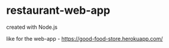 # restaurant-web-app
created with Node.js

like for the web-app - https://good-food-store.herokuapp.com/



